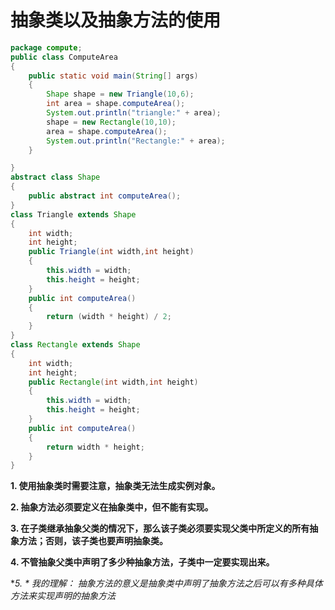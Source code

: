 # 抽象类以及抽象方法的使用
```java
package compute;
public class ComputeArea
{
	public static void main(String[] args)
	{
		Shape shape = new Triangle(10,6);
		int area = shape.computeArea();
		System.out.println("triangle:" + area);
		shape = new Rectangle(10,10);
		area = shape.computeArea();
		System.out.println("Rectangle:" + area);
	}

}
abstract class Shape
{
	public abstract int computeArea();
}
class Triangle extends Shape
{
	int width;
	int height;
	public Triangle(int width,int height)
	{
		this.width = width;
		this.height = height;
	}
	public int computeArea()
	{
		return (width * height) / 2;
	}
}
class Rectangle extends Shape
{
	int width;
	int height;
	public Rectangle(int width,int height)
	{
		this.width = width;
		this.height = height;
	}
	public int computeArea()
	{
		return width * height;
	}
}
```
**1. 使用抽象类时需要注意，抽象类无法生成实例对象。**

**2. 抽象方法必须要定义在抽象类中，但不能有实现。**

**3. 在子类继承抽象父类的情况下，那么该子类必须要实现父类中所定义的所有抽象方法；否则，该子类也要声明抽象类。**

**4. 不管抽象父类中声明了多少种抽象方法，子类中一定要实现出来。**

**5. * 我的理解： *抽象方法的意义是抽象类中声明了抽象方法之后可以有多种具体方法来实现声明的抽象方法**
